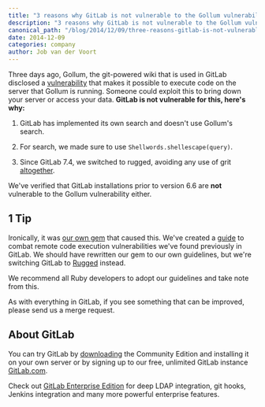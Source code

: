 ```yaml
---
title: "3 reasons why GitLab is not vulnerable to the Gollum vulnerability and 1 tip"
description: "3 reasons why GitLab is not vulnerable to the Gollum vulnerability and 1 tip"
canonical_path: "/blog/2014/12/09/three-reasons-gitlab-is-not-vulnerable-to-the-gollum-vulnerability/"
date: 2014-12-09
categories: company
author: Job van der Voort
---
```


Three days ago, Gollum, the git-powered wiki that is used in GitLab disclosed a
[vulnerability](https://github.com/gollum/gollum/issues/913) that makes it possible to execute code on the
server that Gollum is running. Someone could exploit this to bring down your server or access your data.
**GitLab is not vulnerable for this, here's why:**

<!-- more -->

1. GitLab has implemented its own search and doesn't use Gollum's search.

2. For search, we made sure to use `Shellwords.shellescape(query)`.

3. Since GitLab 7.4, we switched to rugged, avoiding any use of grit [altogether](https://gitlab.com/gitlab-org/gitlab_git/blob/master/lib/gitlab_git/repository.rb#L194).

We've verified that GitLab installations prior to version 6.6 are **not** vulnerable
to the Gollum vulnerability either.

## 1 Tip

Ironically, it was [our own gem](https://gitlab.com/gitlab-org/gitlab-grit) that caused this.
We've created a [guide](https://gitlab.com/gitlab-org/gitlab-ce/blob/master/doc/development/shell_commands.md)
to combat remote code execution vulnerabilities we've found previously in GitLab.
We should have rewritten our gem to our own guidelines, but we're switching GitLab
to [Rugged](https://github.com/libgit2/rugged) instead.

We recommend all Ruby developers to adopt our guidelines and take note from this.

As with everything in GitLab, if you see something that can be improved, please send us a merge request.

## About GitLab

You can try GitLab by [downloading](/install/) the Community Edition and installing it on your own server or by signing up to our free, unlimited GitLab instance [GitLab.com](https://gitlab.com/users/sign_up).

Check out [GitLab Enterprise Edition](/features/#enterprise) for deep LDAP integration, git hooks, Jenkins integration and many more powerful enterprise features.
